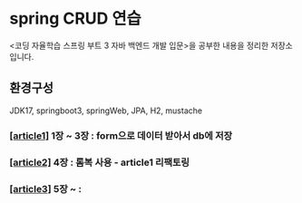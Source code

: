 # spring CRUD 연습
<코딩 자율학습 스프링 부트 3 자바 백엔드 개발 입문>을 공부한 내용을 정리한 저장소입니다.
## 환경구성
JDK17, springboot3, springWeb, JPA, H2, mustache
<br>

### [[article1]](article1) 1장 ~ 3장 : form으로 데이터 받아서 db에 저장
### [[article2]](article2) 4장 : 롬복 사용 - article1 리팩토링
### [[article3]](article2) 5장 ~ : 
